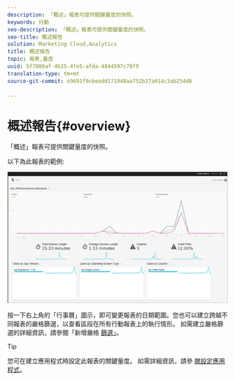 ```yaml
---
description: 「概述」報表可提供關鍵量度的快照。
keywords: 行動
seo-description: 「概述」報表可提供關鍵量度的快照。
seo-title: 概述報告
solution: Marketing Cloud,Analytics
title: 概述報告
topic: 報表,量度
uuid: 5f7088af-4b25-4fe5-afda-4844597c78f9
translation-type: tm+mt
source-git-commit: e9691f9cbeadd171948aa752b27a014c3ab254d6

---
```



# 概述報告{#overview}

「概述」報表可提供關鍵量度的快照。

以下為此報表的範例:

![](assets/report_usage_overview.png)

按一下右上角的「行事曆」圖示，即可變更報表的日期範圍。您也可以建立跨越不同報表的嚴格篩選，以查看區段在所有行動報表上的執行情形。 如需建立嚴格篩選的詳細資訊，請參閱「新增嚴格 [篩選」](/help/using/usage/reports-customize/t-sticky-filter.md)。

>[!TIP]
>
>您可在建立應用程式時設定此報表的關鍵量度。 如需詳細資訊，請參 [閱設定應用程式](/help/using/c-manage-app-settings/c-mob-confg-app/c-mob-confg-app.md)。

